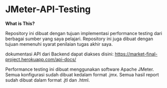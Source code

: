# JMeter-API-Testing

**What is This?**

Repository ini dibuat dengan tujuan implementasi performance testing dari berbagai sumber yang saya pelajari. Repository ini juga dibuat dengan tujuan memenuhi syarat penilaian tugas akhir saya.

dokumentasi API dari Backend dapat diakses disini: https://market-final-project.herokuapp.com/api-docs/

Performance testing ini dibuat menggunakan software Apache JMeter. Semua konfigurasi sudah dibuat kedalam format .jmx. Semua hasil report sudah dibuat dalam format .jtl dan .html.
